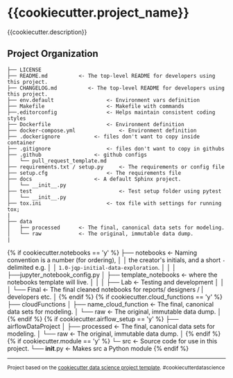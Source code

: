 {{cookiecutter.project_name}}
==============================

{{cookiecutter.description}}

Project Organization
------------

    ├── LICENSE
    ├── README.md          <- The top-level README for developers using this project.
    ├── CHANGELOG.md          <- The top-level README for developers using this project.
    ├── env.default  				<- Environment vars definition
    ├── Makefile           			<- Makefile with commands
    ├──.editorconfig				<- Helps maintain consistent coding styles
    ├── Dockerfile         			<- Environment definition
    ├── docker-compose.yml  			<- Environment definition
    ├── .dockerignore  			<- files don't want to copy inside container
    ├── .gitignore  				<- files don't want to copy in githubs
    ├── .github  				<- github configs
    │   └── pull_request_template.md
    ├── requirements.txt / setup.py   	<- The requirements or config file
    ├── setup.cfg   				<- The requirements file
    ├── docs 					<- A default Sphinx project.
    │   └── __init__.py
    ├── test                			<- Test setup folder using pytest
    │   └── __init__.py
    ├── tox.ini            			<- tox file with settings for running tox;
    |
    ├── data
    │   ├── processed      <- The final, canonical data sets for modeling.
    │   └── raw            <- The original, immutable data dump.
    |
{% if cookiecutter.notebooks == 'y' %}
    ├── notebooks           <- Naming convention is a number (for ordering),
    │   │                     the creator's initials, and a short `-` delimited e.g.
    │   │                     `1.0-jqp-initial-data-exploration`.
    │   │
    │   ├──jupyter_notebook_config.py
    │   ├── template_notebooks <- where the notebooks template will live.
    │   │
    │   ├── Lab                <- Testing and development
    │   │
    │   └── Final            <- The final cleaned notebooks for reports/ designers /
    |				   developers etc.
    │
{% endif %}
{% if cookiecutter.cloud_functions == 'y' %}
    ├── cloudFunctions
    │   ├── name_cloud_function      <- The final, canonical data sets for modeling.
    │   └── raw            <- The original, immutable data dump.
    │
{% endif %}
{% if cookiecutter.airflow_setup == 'y' %}
    ├── airflowDataProject
    │   ├── processed      <- The final, canonical data sets for modeling.
    │   └── raw            <- The original, immutable data dump.
    │
{% endif %}
{% if cookiecutter.module == 'y' %}
    └─ src                  <- Source code for use in this project.
        └── __init__.py     <- Makes src a Python module
{% endif %}



--------

<p><small>Project based on the <a target="_blank" href="https://drivendata.github.io/cookiecutter-data-science/">cookiecutter data science project template</a>. #cookiecutterdatascience</small></p>
